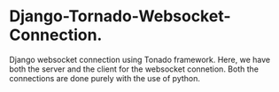 # Django-Tornado-Websocket-Connection.
Django websocket connection using Tonado framework. Here, we have both the server and the client for the websocket connetion. Both the connections are done purely with the use of python.
